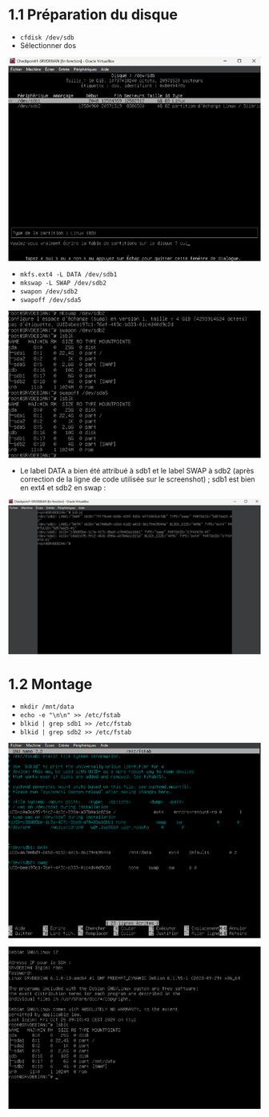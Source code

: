 # 1.1 Préparation du disque

- `cfdisk /dev/sdb`
- Sélectionner dos

![cfdisk](/exo1/cfdisk.png)

- `mkfs.ext4 -L DATA /dev/sdb1`
- `mkswap -L SWAP /dev/sdb2`
- `swapon /dev/sdb2`
- `swapoff /dev/sda5`

![cfdisk](/exo1/lsblk.png)

- Le label DATA a bien été attribué à sdb1 et le label SWAP à sdb2 (après correction de la ligne de code utilisée sur le screenshot) ; sdb1 est bien en ext4 et sdb2 en swap :

![cfdisk](/exo1/blkid.png)


# 1.2 Montage
- `mkdir /mnt/data`
- `echo -e "\n\n" >> /etc/fstab`
- `blkid | grep sdb1 >> /etc/fstab`
- `blkid | grep sdb2 >> /etc/fstab`

![cfdisk](/exo1/etcfstab.png)

![cfdisk](/exo1/reboot.png)
